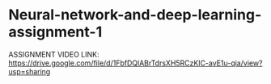 # Neural-network-and-deep-learning-assignment-1
ASSIGNMENT VIDEO LINK: https://drive.google.com/file/d/1FbfDQlABrTdrsXH5RCzKlC-avE1u-qia/view?usp=sharing 
